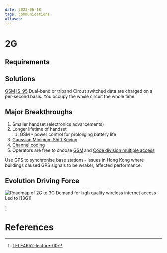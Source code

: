 ```yaml
---
date: 2023-06-18
tags: communications 
aliases: 
---
```

# 2G
## Requirements

## Solutions
[GSM](Global%20System%20for%20Mobile.md)
[IS-95](Interim%20Standard%2095.md)
Dual-band or triband
Circuit switched data are charged on a per-second basis.
You occupy the whole circuit the whole time.

## Major Breakthroughs
1. Smaller handset (electronics advancements)
2. Longer lifetime of handset
	1. GSM - power control for prolonging battery life
3. [Gaussian Minimum Shift Keying](Gaussian%20Minimum%20Shift%20Keying.md)
4. [Channel coding](Channel%20coding.md)
5. Operators are free to choose [GSM](Global%20System%20for%20Mobile.md) and [Code division multiple access](Code%20division%20multiple%20access.md)

Use GPS to synchronise base stations - issues in Hong Kong where buildings caused GPS signals to be weaker, affected performance.
## Evolution Driving Force
![Roadmap of 2G to 3G](../attachments/TELE4652%20Lecture%201A-attachment.png)
Demand for high quality wireless internet access
Led to [[3G]]

[^1]
# References
[^1]: [TELE4652-lecture-00](../../03%20-%20University/TELE4652/Lectures/TELE4652-lecture-01.pdf)